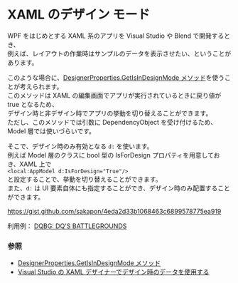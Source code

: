# XAML のデザイン モード
WPF をはじめとする XAML 系のアプリを Visual Studio や Blend で開発するとき、  
例えば、レイアウトの作業時はサンプルのデータを表示させたい、ということがあります。

このような場合に、[DesignerProperties.GetIsInDesignMode メソッド](https://learn.microsoft.com/dotnet/api/system.componentmodel.designerproperties.getisindesignmode)を使うことが考えられます。  
このメソッドは XAML の編集画面でアプリが実行されているときに戻り値が true となるため、  
デザイン時と非デザイン時でアプリの挙動を切り替えることができます。  
ただし、このメソッドでは引数に DependencyObject を受け付けるため、Model 層では使いづらいです。

そこで、デザイン時のみ有効となる `d:` を使います。  
例えば Model 層のクラスに bool 型の IsForDesign プロパティを用意しておき、XAML 上で  
`<local:AppModel d:IsForDesign="True"/>`  
と設定することで、挙動を切り替えることができます。  
また、`d:` は UI 要素自体にも指定することができ、デザイン時のみ配置することができます。

https://gist.github.com/sakapon/4eda2d33b1068463c6899578775ea919

利用例： [DQBG: DQ'S BATTLEGROUNDS](https://github.com/kcg-edu-future-lab/DQBG/blob/main/DQBG/DQBG/MainWindow.xaml)

### 参照
- [DesignerProperties.GetIsInDesignMode メソッド](https://learn.microsoft.com/dotnet/api/system.componentmodel.designerproperties.getisindesignmode)
- [Visual Studio の XAML デザイナーでデザイン時のデータを使用する](https://learn.microsoft.com/visualstudio/xaml-tools/xaml-designtime-data)
